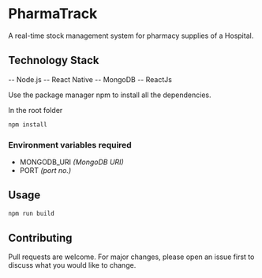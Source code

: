 # PharmaTrack

A real-time stock management system for pharmacy supplies of a Hospital.

## Technology Stack
 -- Node.js
 -- React Native
 -- MongoDB
 -- ReactJs
 

Use the package manager npm to install all the dependencies.

In the root folder

```bash
npm install
```

### Environment variables required

- MONGODB_URI *(MongoDB URI)*
- PORT *(port no.)*

## Usage

```bash
npm run build
```
## Contributing

Pull requests are welcome. For major changes, please open an issue first to discuss what you would like to change.
